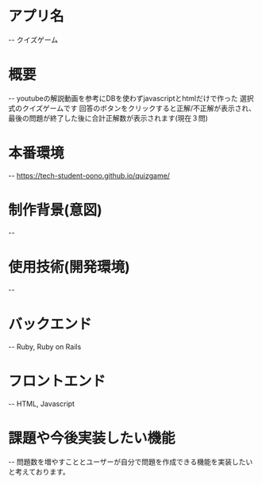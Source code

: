 # アプリ名
--
クイズゲーム

# 概要
--
youtubeの解説動画を参考にDBを使わずjavascriptとhtmlだけで作った
選択式のクイズゲームです
回答のボタンをクリックすると正解/不正解が表示され、
最後の問題が終了した後に合計正解数が表示されます(現在３問)

# 本番環境
--
https://tech-student-oono.github.io/quizgame/

# 制作背景(意図)
--


# 使用技術(開発環境)
--
# バックエンド
--
Ruby, Ruby on Rails

# フロントエンド
--
HTML, Javascript

# 課題や今後実装したい機能
--
問題数を増やすこととユーザーが自分で問題を作成できる機能を実装したいと考えております。
